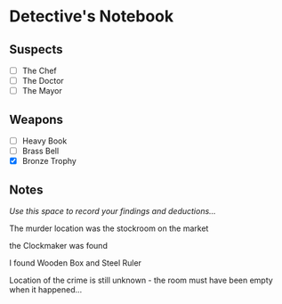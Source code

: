# Detective's Notebook

## Suspects
- [ ] The Chef
- [ ] The Doctor
- [ ] The Mayor

## Weapons
- [ ] Heavy Book
- [ ] Brass Bell
- [X] Bronze Trophy

## Notes
*Use this space to record your findings and deductions...*

The murder location was the stockroom on the market

the Clockmaker was found

I found Wooden Box and Steel Ruler

Location of the crime is still unknown - the room must have been empty when it happened...
